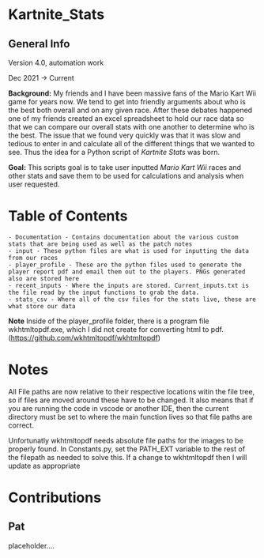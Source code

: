 # Kartnite_Stats

## General Info 
Version 4.0, automation work

Dec 2021 -> Current

**Background:** My friends and I have been massive fans of the Mario Kart Wii game for years now. We tend to get into friendly arguments about who is the best both overall and on any given race. After these debates happened one of my friends created an excel spreadsheet to hold our race data so that we can compare our overall stats with one another to determine who is the best. The issue that we found very quickly was that it was slow and tedious to enter in and calculate all of the different things that we wanted to see. Thus the idea for a Python script of *Kartnite Stats* was born. 

**Goal:** This scripts goal is to take user inputted *Mario Kart Wii* races and other stats and save them to be used for calculations and analysis when user requested. 

# Table of Contents
    - Documentation - Contains documentation about the various custom stats that are being used as well as the patch notes
    - input - These python files are what is used for inputting the data from our races
    - player_profile - These are the python files used to generate the player report pdf and email them out to the players. PNGs generated also are stored here
    - recent_inputs - Where the inputs are stored. Current_inputs.txt is the file read by the input functions to grab the data.
    - stats_csv - Where all of the csv files for the stats live, these are what store our data    
**Note**
Inside of the player_profile folder, there is a program file wkhtmltopdf.exe, which I did not create for converting html to pdf. (https://github.com/wkhtmltopdf/wkhtmltopdf) 

# Notes
All File paths are now relative to their respective locations witin the file tree, so if files are moved around these have to be changed. It also means that if you are running the 
code in vscode or another IDE, then the current directory must be set to where the main function lives so that file paths are correct.

Unfortunatly wkhtmltopdf needs absolute file paths for the images to be properly found. In Constants.py, set the PATH_EXT variable to the rest of the filepath as needed to solve this. If a change to wkhtmltopdf then I will update as appropriate

# Contributions
## Pat
placeholder....